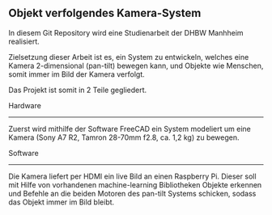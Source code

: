 Objekt verfolgendes Kamera-System
---------------------------------

In diesem Git Repository wird eine Studienarbeit der DHBW Manhheim realisiert.

Zielsetzung dieser Arbeit ist es, ein System zu entwickeln, welches eine Kamera 2-dimensional (pan-tilt) bewegen kann, 
und Objekte wie Menschen, somit immer im Bild der Kamera verfolgt.


Das Projekt ist somit in 2 Teile gegliedert.


Hardware
________
Zuerst wird mithilfe der Software FreeCAD ein System modeliert um eine Kamera (Sony A7 R2, Tamron 28-70mm f2.8, ca. 1,2 kg) zu bewegen.






Software
________
Die Kamera liefert per HDMI ein live Bild an einen Raspberry Pi. Dieser soll mit Hilfe von vorhandenen machine-learning Bibliotheken Objekte erkennen und Befehle an die beiden Motoren des pan-tilt Systems schicken, sodass das Objekt immer im Bild bleibt.

